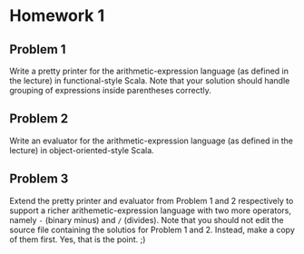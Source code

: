 # Homework 1

## Problem 1

Write a pretty printer for the arithmetic-expression language (as defined in
the lecture) in functional-style Scala.  Note that your solution should handle
grouping of expressions inside parentheses correctly.

## Problem 2

Write an evaluator for the arithmetic-expression language (as defined in the
lecture) in object-oriented-style Scala.

## Problem 3

Extend the pretty printer and evaluator from Problem 1 and 2 respectively to
support a richer arithemetic-expression language with two more operators,
namely `-` (binary minus) and `/` (divides).  Note that you should not edit the
source file containing the solutios for Problem 1 and 2.  Instead, make a copy
of them first.  Yes, that is the point.  ;)

